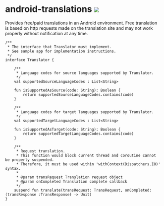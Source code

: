 # android-translations [![](https://jitpack.io/v/AidanPark/android-translations.svg)](https://jitpack.io/#AidanPark/android-translations)
Provides free/paid translations in an Android environment.
Free translation is based on http requests made on the translation site and may not work properly without notification at any time.

```
/**
 * The interface that Translator must implement.
 * See sample app for implementation instructions.
 */
interface Translator {

    /**
     * Language codes for source languages supported by Translator.
     */
    val supportedSourceLanguageCodes : List<String>

    fun isSupportedAsSource(code: String): Boolean {
        return supportedSourceLanguageCodes.contains(code)
    }

    /**
     * Language codes for target languages supported by Translator.
     */
    val supportedTargetLanguageCodes : List<String>

    fun isSupportedAsTarget(code: String): Boolean {
        return supportedTargetLanguageCodes.contains(code)
    }

    /**
     * Request translation.
     * This function would block current thread and coroutine cannot be properly suspended.
     * Therefore, it must be used within 'withContext(Dispatchers.IO)' syntax.
     *
     * @param transRequest Translation request object
     * @param onCompleted Translation complete callback
     */
    suspend fun translate(transRequest: TransRequest, onCompleted: (transResponse :TransResponse) -> Unit)
}
```

